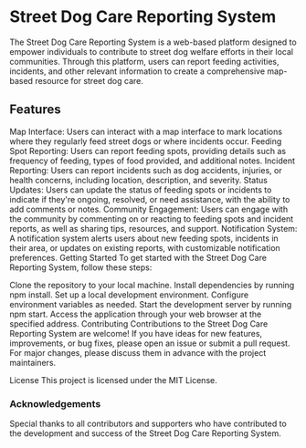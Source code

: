 # Street Dog Care Reporting System

The Street Dog Care Reporting System is a web-based platform designed to empower individuals to contribute to street dog welfare efforts in their local communities. Through this platform, users can report feeding activities, incidents, and other relevant information to create a comprehensive map-based resource for street dog care.
 
## Features
Map Interface: Users can interact with a map interface to mark locations where they regularly feed street dogs or where incidents occur.
Feeding Spot Reporting: Users can report feeding spots, providing details such as frequency of feeding, types of food provided, and additional notes.
Incident Reporting: Users can report incidents such as dog accidents, injuries, or health concerns, including location, description, and severity.
Status Updates: Users can update the status of feeding spots or incidents to indicate if they're ongoing, resolved, or need assistance, with the ability to add comments or notes.
Community Engagement: Users can engage with the community by commenting on or reacting to feeding spots and incident reports, as well as sharing tips, resources, and support.
Notification System: A notification system alerts users about new feeding spots, incidents in their area, or updates on existing reports, with customizable notification preferences.
Getting Started
To get started with the Street Dog Care Reporting System, follow these steps:

Clone the repository to your local machine.
Install dependencies by running npm install.
Set up a local development environment.
Configure environment variables as needed.
Start the development server by running npm start.
Access the application through your web browser at the specified address.
Contributing
Contributions to the Street Dog Care Reporting System are welcome! If you have ideas for new features, improvements, or bug fixes, please open an issue or submit a pull request. For major changes, please discuss them in advance with the project maintainers.

License
This project is licensed under the MIT License.

### Acknowledgements
Special thanks to all contributors and supporters who have contributed to the development and success of the Street Dog Care Reporting System.


